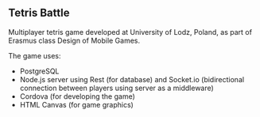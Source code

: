 ## Tetris Battle

Multiplayer tetris game developed at University of Lodz, Poland, as part of Erasmus class Design of Mobile Games.

The game uses:
- PostgreSQL
- Node.js server using Rest (for database) and Socket.io (bidirectional connection between players using server as a middleware)
- Cordova (for developing the game)
- HTML Canvas (for game graphics)
